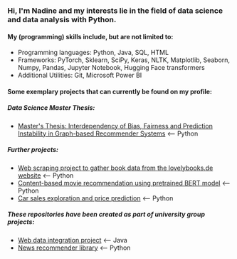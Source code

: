 ### Hi, I'm Nadine and my interests lie in the field of data science and data analysis with Python.

#### My (programming) skills include, but are not limited to:
- Programming languages: Python, Java, SQL, HTML
- Frameworks: PyTorch, Sklearn, SciPy, Keras, NLTK, Matplotlib, Seaborn, Numpy, Pandas, Jupyter Notebook, Hugging Face transformers
- Additional Utilities: Git, Microsoft Power BI



#### Some exemplary projects that can currently be found on my profile: 

##### Data Science Master Thesis:
- [Master's Thesis: Interdependency of Bias, Fairness and Prediction Instability in Graph-based Recommender Systems](https://github.com/nadine-ma/Thesis_interdependency_bias_fairness_instability_graph_recommenders) <-- Python

##### Further projects:
- [Web scraping project to gather book data from the lovelybooks.de website](https://github.com/nadine-ma/Web_Scraping_Lovelybooks) <-- Python
- [Content-based movie recommendation using pretrained BERT model](https://github.com/nadine-ma/BERT_based_movie_recommendation) <-- Python
- [Car sales exploration and price prediction](https://github.com/nadine-ma/Car_Sales_Exploration_Prediction) <-- Python

##### These repositories have been created as part of university group projects:
- [Web data integration project](https://github.com/nadine-ma/ds-wdi-project) <-- Java
- [News recommender library](https://github.com/nadine-ma/nrslib) <-- Python
